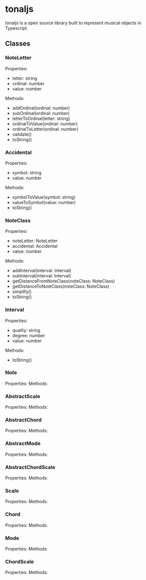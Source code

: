 # tonaljs

tonaljs is a open source library built to represent musical objects in Typescript.

## Classes

### NoteLetter
Properties:
 - letter: string
 - ordinal: number
 - value: number

Methods:
 - addOrdinal(ordinal: number)
 - subOrdinal(ordinal: number)
 - letterToOrdinal(letter: string)
 - ordinalToValue(ordinal: number)
 - ordinalToLetter(ordinal: number)
 - validate()
 - toString()

### Accidental
Properties:
 - symbol: string
 - value: number

Methods:
 - symbolToValue(symbol: string)
 - valueToSymbol(value: number)
 - toString()

### NoteClass
Properties:
 - noteLetter: NoteLetter
 - accidental: Accidental
 - value: number

Methods:
 - addInterval(interval: Interval)
 - subInterval(interval: Interval)
 - getDistanceFromNoteClass(noteClass: NoteClass)
 - getDistanceToNoteClass(noteClass: NoteClass)
 - simplify()
 - toString()

### Interval
Properties:
 - quality: string
 - degree: number
 - value: number

Methods:
 - toString()
### Note
Properties:
Methods:
### AbstractScale
Properties:
Methods:
### AbstractChord
Properties:
Methods:
### AbstractMode
Properties:
Methods:
### AbstractChordScale
Properties:
Methods:
### Scale
Properties:
Methods:
### Chord
Properties:
Methods:
### Mode
Properties:
Methods:
### ChordScale
Properties:
Methods:
